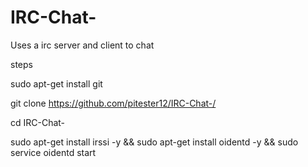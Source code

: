 # IRC-Chat-
Uses a irc server and client to chat

steps

sudo apt-get install git

git clone https://github.com/pitester12/IRC-Chat-/

cd IRC-Chat-

sudo apt-get install irssi -y && sudo apt-get install oidentd -y && sudo service oidentd start

